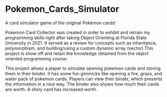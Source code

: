 # Pokemon_Cards_Simulator
A card simulator game of the original Pokémon cards! 

Pokemon Card Collector was created in order to exhibit and retrain my programming skills right after taking Object Orienting at Florida State University in 2021. It served as a review for concepts such as inheritance, polymorphism, and building/using a custom dynamic array (vector).This project is show off and retain the knowledge obtained from the object oriented programming course.

This project allows a player to simulate opening pokemon cards and storing them in their binder. It has some fun gimmicks like opening a fire, grass, and
water pack of pokemon cards. Players can view their binder, which presents the information in a nice way. The binder also shows how much their cards are worth. A shiny card has increased worth. 
